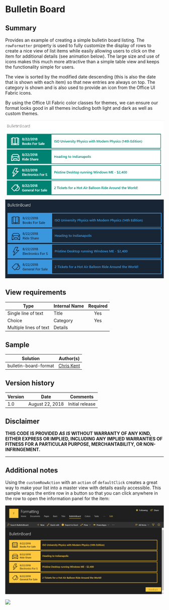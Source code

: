# Bulletin Board

## Summary
Provides an example of creating a simple bulletin board listing. The `rowFormatter` property is used to fully customize the display of rows to create a nice view of list items while easily allowing users to click on the item for additional details (see animation below). The large size and use of icons makes this much more attractive than a simple table view and keeps the functionality simple for users.

The view is sorted by the modified date descending (this is also the date that is shown with each item) so that new entries are always on top. The category is shown and is also used to provide an icon from the Office UI Fabric icons.

By using the Office UI Fabric color classes for themes, we can ensure our format looks good in all themes including both light and dark as well as custom themes.

![Light and Dark Themes](./screenshot.png)

## View requirements

|Type|Internal Name|Required|
|---|---|:---:|
|Single line of text|Title|Yes|
|Choice|Category|Yes|
|Multiple lines of text|Details||

## Sample

Solution|Author(s)
--------|---------
bulletin-board-format | [Chris Kent](https://twitter.com/thechriskent)

## Version history

Version|Date|Comments
-------|----|--------
1.0|August 22, 2018|Initial release

## Disclaimer
**THIS CODE IS PROVIDED *AS IS* WITHOUT WARRANTY OF ANY KIND, EITHER EXPRESS OR IMPLIED, INCLUDING ANY IMPLIED WARRANTIES OF FITNESS FOR A PARTICULAR PURPOSE, MERCHANTABILITY, OR NON-INFRINGEMENT.**

---

## Additional notes

Using the `customRowAction` with an `action` of `defaultClick` creates a great way to make your list into a master view with details easily accessible. This sample wraps the entire row in a button so that you can click anywhere in the row to open the information panel for the item:

![Master Detail View](./BulletinBoardDetails.gif)

<img src="https://telemetry.sharepointpnp.com/sp-dev-list-formatting/view-samples/bulletin-board-format" />